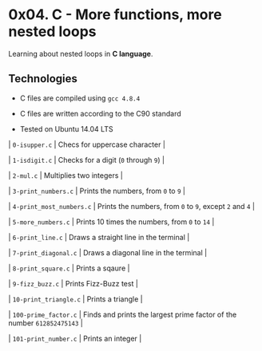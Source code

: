 
# 0x04. C - More functions, more nested loops


Learning about nested loops in **C language**.


## Technologies

* C files are compiled using `gcc 4.8.4`

* C files are written according to the C90 standard

* Tested on Ubuntu 14.04 LTS


| `0-isupper.c` | Checs for uppercase character |

| `1-isdigit.c` | Checks for a digit (`0` through `9`) |

| `2-mul.c` | Multiplies two integers |

| `3-print_numbers.c` | Prints the numbers, from `0` to `9` |

| `4-print_most_numbers.c` | Prints the numbers, from `0` to `9`, except `2` and `4` |

| `5-more_numbers.c` | Prints 10 times the numbers, from `0` to `14` |

| `6-print_line.c` | Draws a straight line in the terminal |

| `7-print_diagonal.c` | Draws a diagonal line in the terminal |

| `8-print_square.c` | Prints a sqaure |

| `9-fizz_buzz.c` | Prints Fizz-Buzz test |

| `10-print_triangle.c` | Prints a triangle |

| `100-prime_factor.c` | Finds and prints the largest prime factor of the number `612852475143` |

| `101-print_number.c` | Prints an integer |
